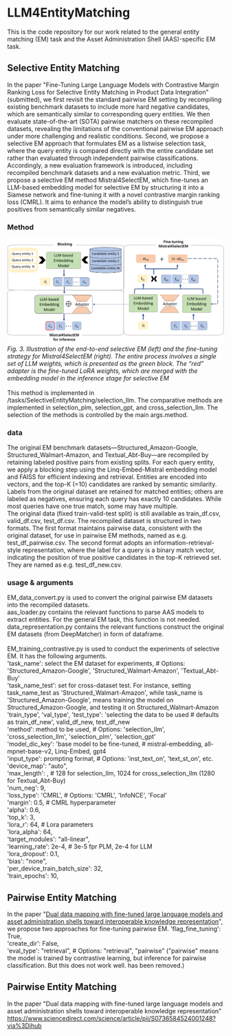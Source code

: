 # LLM4EntityMatching
This is the code repository for our work related to the general entity matching (EM) task and the Asset Administration Shell (AAS)-specific EM task.
## Selective Entity Matching
In the paper "Fine-Tuning Large Language Models with Contrastive Margin Ranking Loss for Selective Entity Matching in Product Data Integration" (submitted), we first revisit the standard pairwise EM setting by recompiling existing benchmark datasets to include more hard negative candidates, which are semantically similar to corresponding query entities. We then evaluate state-of-the-art (SOTA) pairwise matchers on these recompiled datasets, revealing the limitations of the conventional pairwise EM approach under more challenging and realistic conditions. Second, we propose a selective EM approach that formulates EM as a listwise selection task, where the query entity is compared directly with the entire candidate set rather than evaluated through independent pairwise classifications. Accordingly, a new evaluation framework is introduced, including recompiled benchmark datasets and a new evaluation metric. Third, we propose a selective EM method Mistral4SelectEM, which fine-tunes an LLM-based embedding model for selective EM by structuring it into a Siamese network and fine-tuning it with a novel contrastive margin ranking loss (CMRL). It aims to enhance the model’s ability to distinguish true positives from semantically similar negatives. 
### Method
![](/resource/Mistral4SelectEM.png)
*Fig. 3. Illustration of the end-to-end selective EM (left) and the fine-tuning strategy for Mistral4SelectEM (right). The entire process involves a single set of LLM weights, which is presented as the green block. The “red” adapter is the fine-tuned LoRA weights, which are merged with the embedding model in the inference stage for selective EM*<br>  
This method is implemented in /tasks/SelectiveEntityMatching/selection_llm. The comparative methods are implemented in selection_plm, selection_gpt, and cross_selection_llm. The selection of the methods is controlled by the main args.method.
### data
The original EM benchmark datasets—Structured_Amazon-Google, Structured_Walmart-Amazon, and Textual_Abt-Buy—are recompiled by retaining labeled positive pairs from existing splits. For each query entity, we apply a blocking step using the Linq-Embed-Mistral embedding model and FAISS for efficient indexing and retrieval. Entities are encoded into vectors, and the top-K (=10) candidates are ranked by semantic similarity. Labels from the original dataset are retained for matched entities; others are labeled as negatives, ensuring each query has exactly 10 candidates. While most queries have one true match, some may have multiple.  
The original data (fixed train-valid-test split) is still available as train_df.csv, valid_df.csv, test_df.csv. The recompiled dataset is structured in two formats. The first format maintains pairwise data, consistent with the original dataset, for use in pairwise EM methods, named as e.g. test_df_pairwise.csv. The second format adopts an information-retrieval-style representation, where the label for a query is a binary match vector, indicating the position of true positive candidates in the top-K retrieved set. They are named as e.g. test_df_new.csv.
### usage & arguments
EM_data_convert.py is used to convert the original pairwise EM datasets into the recompiled datasets.  
aas_loader.py contains the relevant functions to parse AAS models to extract entities. For the general EM task, this function is not needed.  
data_representation.py contains the relevant functions construct the original EM datasets (from DeepMatcher) in form of dataframe.   
<br>EM_training_contrastive.py is used to conduct the experiments of selective EM. It has the following arguments.  
'task_name': select the EM dataset for experiments,  # Options: 'Structured_Amazon-Google', 'Structured_Walmart-Amazon', 'Textual_Abt-Buy'  
'task_name_test': set for cross-dataset test. For instance, setting task_name_test as 'Structured_Walmart-Amazon', while task_name is 'Structured_Amazon-Google', means training the model on Structured_Amazon-Google, and testing it on Structured_Walmart-Amazon  
'train_type', 'val_type', 'test_type': 'selecting the data to be used # defaults as train_df_new', valid_df_new, test_df_new  
'method': method to be used,  # Options: 'selection_llm', 'cross_selection_llm', 'selection_plm', 'selection_gpt'  
'model_dic_key': 'base model to be fine-tuned, # mistral-embedding, all-mpnet-base-v2, Linq-Embed, gpt4  
'input_type': prompting format,  # Options: 'inst_text_on', 'text_st_on', etc.  
'device_map': "auto",  
'max_length': , # 128 for selection_llm, 1024 for cross_selection_llm (1280 for Textual_Abt-Buy)  
'num_neg': 9,  
'loss_type': 'CMRL',  # Options: 'CMRL', 'InfoNCE', 'Focal'  
'margin': 0.5, # CMRL hyperparameter  
'alpha': 0.6,  
'top_k': 3,  
'lora_r': 64, # Lora parameters  
'lora_alpha': 64,  
'target_modules': "all-linear",  
'learning_rate': 2e-4, # 3e-5 fpr PLM, 2e-4 for LLM  
'lora_dropout': 0.1,  
'bias': "none",    
'per_device_train_batch_size': 32,  
'train_epochs': 10,  
## Pairwise Entity Matching
In the paper "[Dual data mapping with fine-tuned large language models and asset administration shells toward interoperable knowledge representation](https://www.sciencedirect.com/science/article/pii/S0736584524001248?via%3Dihub)", we propose two approaches for fine-tuning pairwise EM.
'flag_fine_tuning': True,  
'create_dir': False,  
'eval_type': "retrieval",  # Options: "retrieval", "pairwise" ("pairwise" means the model is trained by contrastive learning, but inference for pairwise classification. But this does not work well. has been removed.)

## Pairwise Entity Matching
In the paper "Dual data mapping with fine-tuned large language models and asset administration shells toward interoperable knowledge representation" https://www.sciencedirect.com/science/article/pii/S0736584524001248?via%3Dihub
